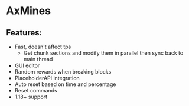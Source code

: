 # AxMines

## Features:
- Fast, doesn't affect tps
  - Get chunk sections and modify them in parallel then sync back to main thread
- GUI editor
- Random rewards when breaking blocks
- PlaceholderAPI integration
- Auto reset based on time and percentage
- Reset commands
- 1.18+ support